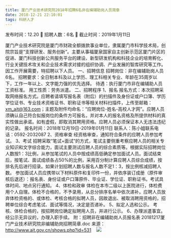 ```yaml
---
title: 厦门产业技术研究院2018年招聘6名非在编辅助岗人员简章
date: 2018-12-21 22:10:01
tags: 科研人才
---
```

发布时间：12.20   🌟   招聘人数：6名   🌈   截止时间：2019年1月11日
<!-- more -->

厦门产业技术研究院是厦门市财政全额拨款事业单位，隶属厦门市科学技术局，创院宗旨是“支撑研发、服务创新”。主要从事福厦泉国家自主创新示范区厦门片区的促进、厦门科技创新公共服务平台的建设、新型研发机构和科技企业的培育孵化、行业关键技术攻关和企业技术需求对接的组织协调、产业发展的智库研究等工作。因工作开展需要，特招聘以下人员。
一、招聘信息
招聘岗位：非在编辅助岗人员6名。
招聘要求：全日制本科及以上学历、理工科相关专业、年龄在35周岁以下，工作一年以上、文字能力强的优先选择。
待遇：执行厦门市非在编辅助人员工资标准。
用工性质：劳务派遣。
二、招聘程序
1、报名
报名方式：本次招聘采取网络报名方式。应聘者请填写报名表（附后）的扫描件及身份证或户口簿、学历学位证书、专业技术资格证书、职称证书等相关材料扫描件，上传至邮箱：xm_ait@163.com；主题及附件均命名：“应聘岗位-姓名-高校人才网”。应聘人员须确认自己符合拟报岗位的条件方可报名，并对本人的报名资格及所提供材料的真实性做出承诺。如有虚假，即取消其聘用资格。应聘人员必须保证本人无违法违纪的记录。
报名时间：2018年12月19日-2019年01月11日
联系人：陈小姐联系电话：0592-2032087
2、资格审查
经资格审查，通知符合条件的应聘人员参加考试。
3、考试
招聘采取“笔试+面试”的方式，笔试主要侧重考察应聘人员的相关专业知识和文字综合能力，面试主要测试应聘人员的综合素质等。根据实际招聘岗位人数按1：3比例，从参加笔试的人员中按成绩高低确定参加面试人员。面试结束后，按笔试、面试成绩各占50%的比例，采用百分制计算应聘人员综合成绩，按排名先后进行招录。如果计划招聘人数与报名人数不足1：3，按比例核减招聘人数。
参加面试人员应携带以下材料原件和复印件一份，并依序装订成册（原件审核后退还）：报名表、身份证或户口簿原件、毕业证、学位证、职称证书。考试具体时间、地点另行通知。
4、体检和政审
体检在本市二级以上医院进行，体检费用个人自理。体检不合格的，不予录用，从总分排序名单中依次递补。应聘人员放弃体检资格的、或体检、考核合格的拟聘人员，因故退出、被取消聘用资格的，招聘单位综合考虑笔试、面试等情况，决定是否递补。
5、拟定人选和公示。
考核、体检合格的，按招聘岗位确定拟聘用人员，并进行公示。
6、办理派遣事宜。经公示无异议的，办理入职手续。
附：招聘非在编辅助岗人员报名表
20181217厦门产业技术研究院非编辅助岗招聘简章.doc
来源：
http://www.ait.gov.cn/shows.php?id=531
 
 ![](https://cdn.weiweiblog.cn/20181015134814.png)